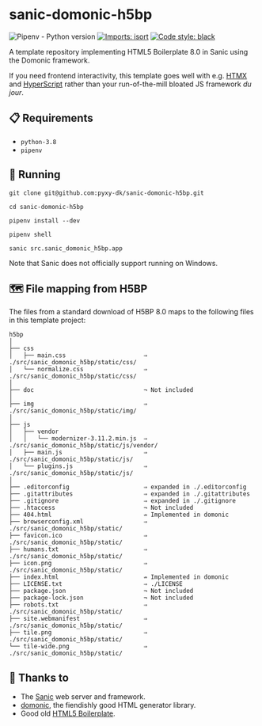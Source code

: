 # sanic-domonic-h5bp

![Pipenv - Python version][pipenv-badge-img]
[![Imports: isort][isort-badge-img]][isort-badge-href]
[![Code style: black][black-badge-img]][black-badge-href]

A template repository implementing HTML5 Boilerplate 8.0 in Sanic using the
Domonic framework.

If you need frontend interactivity, this template goes well with e.g.
[HTMX][htmx] and [HyperScript][hyperscript] rather than your run-of-the-mill
bloated JS framework *du jour*.

## 📋 Requirements

* `python-3.8`
* `pipenv`

## 🏃 Running

```text
git clone git@github.com:pyxy-dk/sanic-domonic-h5bp.git

cd sanic-domonic-h5bp

pipenv install --dev

pipenv shell

sanic src.sanic_domonic_h5bp.app
```

Note that Sanic does not officially support running on Windows.

## 🗺️ File mapping from H5BP

The files from a standard download of H5BP 8.0 maps to the following files in
this template project:

```text
h5bp
│
├── css
│   ├── main.css                      ⇒ ./src/sanic_domonic_h5bp/static/css/
│   └── normalize.css                 ⇒ ./src/sanic_domonic_h5bp/static/css/
│
├── doc                               ¬ Not included
│
├── img                               ⇒ ./src/sanic_domonic_h5bp/static/img/
│
├── js
│   ├── vendor
│   │   └── modernizer-3.11.2.min.js  ⇒ ./src/sanic_domonic_h5bp/static/js/vendor/
│   ├── main.js                       ⇒ ./src/sanic_domonic_h5bp/static/js/
│   └── plugins.js                    ⇒ ./src/sanic_domonic_h5bp/static/js/
│
├── .editorconfig                     ⇒ expanded in ./.editorconfig
├── .gitattributes                    ⇒ expanded in ./.gitattributes
├── .gitignore                        ⇒ expanded in ./.gitignore
├── .htaccess                         ¬ Not included
├── 404.html                          ⇏ Implemented in domonic
├── browserconfig.xml                 ⇒ ./src/sanic_domonic_h5bp/static/
├── favicon.ico                       ⇒ ./src/sanic_domonic_h5bp/static/
├── humans.txt                        ⇒ ./src/sanic_domonic_h5bp/static/
├── icon.png                          ⇒ ./src/sanic_domonic_h5bp/static/
├── index.html                        ⇏ Implemented in domonic
├── LICENSE.txt                       ⇒ ./LICENSE
├── package.json                      ¬ Not included
├── package-lock.json                 ¬ Not included
├── robots.txt                        ⇒ ./src/sanic_domonic_h5bp/static/
├── site.webmanifest                  ⇒ ./src/sanic_domonic_h5bp/static/
├── tile.png                          ⇒ ./src/sanic_domonic_h5bp/static/
└── tile-wide.png                     ⇒ ./src/sanic_domonic_h5bp/static/
```

## 🙏 Thanks to

* The [Sanic](sanic) web server and framework.
* [domonic], the fiendishly good HTML generator library.
* Good old [HTML5 Boilerplate](h5bp).


[black-badge-href]: https://github.com/psf/black
[black-badge-img]: https://img.shields.io/badge/code%20style-black-000000.svg
[domonic]: https://domonic.readthedocs.io/
[h5bp]: https://html5boilerplate.com/
[htmx]: https://htmx.org/
[hyperscript]: https://hyperscript.org/
[isort-badge-href]: https://pycqa.github.io/isort/
[isort-badge-img]: https://img.shields.io/badge/imports-isort-%231674b1?style=flat&labelColor=ef8336
[pipenv-badge-img]: https://img.shields.io/github/pipenv/locked/python-version/pyxy-dk/sanic-domonic-h5bp
[sanic]: https://sanicframework.org/
